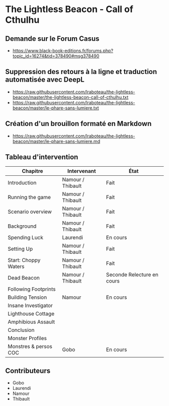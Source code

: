 # The Lightless Beacon - Call of Cthulhu

## Demande sur le Forum Casus

* https://www.black-book-editions.fr/forums.php?topic_id=16274&tid=378490#msg378490

## Suppression des retours à la ligne et traduction automatisée avec DeepL

* https://raw.githubusercontent.com/lraboteau/the-lightless-beacon/master/the-lightless-beacon-call-of-cthulhu.txt
* https://raw.githubusercontent.com/lraboteau/the-lightless-beacon/master/le-phare-sans-lumiere.txt

## Création d'un brouillon formaté en Markdown

* https://raw.githubusercontent.com/lraboteau/the-lightless-beacon/master/le-phare-sans-lumiere.md

## Tableau d'intervention

| Chapitre              | Intervenant                   | État                         |
|-----------------------|-------------------------------|------------------------------|
| Introduction          | Namour / Thibault             | Fait
| Running the game      | Namour / Thibault             | Fait
| Scenario overview     | Namour / Thibault             | Fait
| Background            | Namour / Thibault             | Fait
| Spending Luck         | Laurendi                      | En cours
| Setting Up            | Namour / Thibault             | Fait
| Start: Choppy Waters  | Namour / Thibault             | Fait
| Dead Beacon           | Namour / Thibault             | Seconde Relecture en cours
| Following Footprints  |                               |
| Building Tension      | Namour                        | En cours
| Insane Investigator   |                               |
| Lighthouse Cottage    |                               |
| Amphibious Assault    |                               |
| Conclusion            |                               |
| Monster Profiles      |                               |
| Monstres & persos COC | Gobo                          | En cours

## Contributeurs

* Gobo
* Laurendi
* Namour
* Thibault